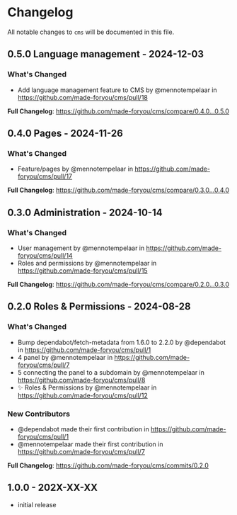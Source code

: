 # Changelog

All notable changes to `cms` will be documented in this file.

## 0.5.0 Language management - 2024-12-03

### What's Changed

* Add language management feature to CMS by @mennotempelaar in https://github.com/made-foryou/cms/pull/18

**Full Changelog**: https://github.com/made-foryou/cms/compare/0.4.0...0.5.0

## 0.4.0 Pages - 2024-11-26

### What's Changed

* Feature/pages by @mennotempelaar in https://github.com/made-foryou/cms/pull/17

**Full Changelog**: https://github.com/made-foryou/cms/compare/0.3.0...0.4.0

## 0.3.0 Administration - 2024-10-14

### What's Changed

* User management by @mennotempelaar in https://github.com/made-foryou/cms/pull/14
* Roles and permissions by @mennotempelaar in https://github.com/made-foryou/cms/pull/15

**Full Changelog**: https://github.com/made-foryou/cms/compare/0.2.0...0.3.0

## 0.2.0 Roles & Permissions - 2024-08-28

### What's Changed

* Bump dependabot/fetch-metadata from 1.6.0 to 2.2.0 by @dependabot in https://github.com/made-foryou/cms/pull/1
* 4 panel by @mennotempelaar in https://github.com/made-foryou/cms/pull/7
* 5 connecting the panel to a subdomain by @mennotempelaar in https://github.com/made-foryou/cms/pull/8
* ✨  Roles & Permissions by @mennotempelaar in https://github.com/made-foryou/cms/pull/12

### New Contributors

* @dependabot made their first contribution in https://github.com/made-foryou/cms/pull/1
* @mennotempelaar made their first contribution in https://github.com/made-foryou/cms/pull/7

**Full Changelog**: https://github.com/made-foryou/cms/commits/0.2.0

## 1.0.0 - 202X-XX-XX

- initial release
